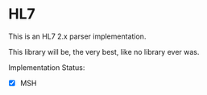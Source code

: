 # HL7

This is an HL7 2.x parser implementation. 

This library will be, the very best, like no library ever was.

Implementation Status:
- [x] MSH 